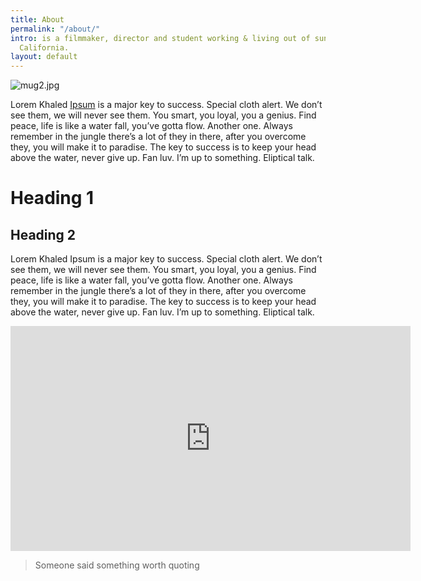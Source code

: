 ```yaml
---
title: About
permalink: "/about/"
intro: is a filmmaker, director and student working & living out of sunny Los Angeles,
  California.
layout: default
---
```


![mug2.jpg](/uploads/mug2.jpg)

Lorem Khaled [Ipsum](#) is a major key to success. Special cloth alert. We don’t see them, we will never see them. You smart, you loyal, you a genius. Find peace, life is like a water fall, you’ve gotta flow. Another one. Always remember in the jungle there’s a lot of they in there, after you overcome they, you will make it to paradise. The key to success is to keep your head above the water, never give up. Fan luv. I’m up to something. Eliptical talk.

# Heading 1

## Heading 2

Lorem Khaled Ipsum is a major key to success. Special cloth alert. We don’t see them, we will never see them. You smart, you loyal, you a genius. Find peace, life is like a water fall, you’ve gotta flow. Another one. Always remember in the jungle there’s a lot of they in there, after you overcome they, you will make it to paradise. The key to success is to keep your head above the water, never give up. Fan luv. I’m up to something. Eliptical talk.

<iframe src="https://player.vimeo.com/video/164217501" width="640" height="360" frameborder="0" webkitallowfullscreen mozallowfullscreen allowfullscreen></iframe>

> Someone said something worth quoting
